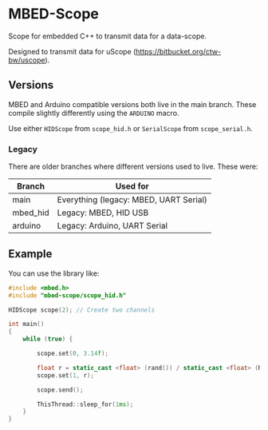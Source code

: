 # MBED-Scope

Scope for embedded C++ to transmit data for a data-scope.

Designed to transmit data for uScope (<https://bitbucket.org/ctw-bw/uscope>).

## Versions

MBED and Arduino compatible versions both live in the main branch. These compile slightly differently using the `ARDUINO` macro.

Use either `HIDScope` from `scope_hid.h` or `SerialScope` from `scope_serial.h`.

### Legacy

There are older branches where different versions used to live. These were:

| Branch   | Used for                               |
|----------|----------------------------------------|
| main     | Everything (legacy: MBED, UART Serial) |
| mbed_hid | Legacy: MBED, HID USB                  |
| arduino  | Legacy: Arduino, UART Serial           |

## Example

You can use the library like:

```c++
#include <mbed.h>
#include "mbed-scope/scope_hid.h"

HIDScope scope(2); // Create two channels

int main()
{
    while (true) {

        scope.set(0, 3.14f);

        float r = static_cast <float> (rand()) / static_cast <float> (RAND_MAX);
        scope.set(1, r);

        scope.send();

        ThisThread::sleep_for(1ms);
    }
}
```